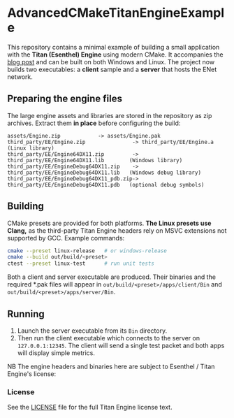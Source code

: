 # AdvancedCMakeTitanEngineExample

This repository contains a minimal example of building a small application with the **Titan (Esenthel) Engine** using modern CMake.  It accompanies the [blog post](https://medium.com/@drew.gilpin/esenthel-titan-engine-visual-studio-cmake-wsl-project-75da74e3d5b6) and can be built on both Windows and Linux.
The project now builds two executables: a **client** sample and a **server** that hosts the ENet network.

## Preparing the engine files

The large engine assets and libraries are stored in the repository as zip archives.  Extract them **in place** before configuring the build:

```
assets/Engine.zip            -> assets/Engine.pak
third_party/EE/Engine.zip               -> third_party/EE/Engine.a                (Linux library)
third_party/EE/Engine64DX11.zip         -> third_party/EE/Engine64DX11.lib        (Windows library)
third_party/EE/EngineDebug64DX11.zip    -> third_party/EE/EngineDebug64DX11.lib   (Windows debug library)
third_party/EE/EngineDebug64DX11_pdb.zip-> third_party/EE/EngineDebug64DX11.pdb   (optional debug symbols)
```

## Building

CMake presets are provided for both platforms.  **The Linux presets use Clang,**
as the third-party Titan Engine headers rely on MSVC extensions not supported
by GCC.  Example commands:

```bash
cmake --preset linux-release   # or windows-release
cmake --build out/build/<preset>
ctest --preset linux-test      # run unit tests
```

Both a client and server executable are produced.  Their binaries and the required *.pak files will appear in
`out/build/<preset>/apps/client/Bin` and `out/build/<preset>/apps/server/Bin`.

## Running

1. Launch the server executable from its `Bin` directory.
2. Then run the client executable which connects to the server on `127.0.0.1:12345`.
   The client will send a single test packet and both apps will display simple metrics.

NB The engine headers and binaries here are subject to Esenthel / Titan Engine's license:
### License
See the [LICENSE](LICENSE) file for the full Titan Engine license text.

